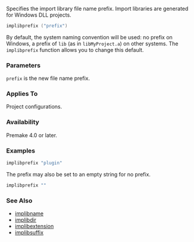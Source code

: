 Specifies the import library file name prefix. Import libraries are generated for Windows DLL projects.

```lua
implibprefix ("prefix")
```

By default, the system naming convention will be used: no prefix on Windows, a prefix of `lib` (as in `libMyProject.a`) on other systems. The `implibprefix` function allows you to change this default.

### Parameters ###

`prefix` is the new file name prefix.

### Applies To ###

Project configurations.

### Availability ###

Premake 4.0 or later.

### Examples ###

```lua
implibprefix "plugin"
```

The prefix may also be set to an empty string for no prefix.

```lua
implibprefix ""
```

### See Also ###

 * [implibname](implibname.md)
 * [implibdir](implibdir.md)
 * [implibextension](implibextension.md)
 * [implibsuffix](implibsuffix.md)
